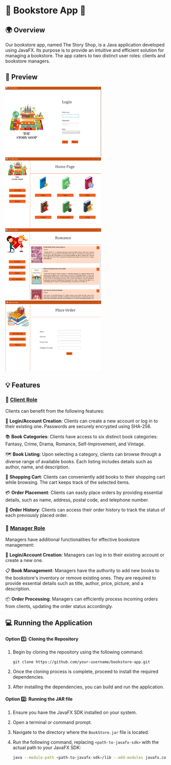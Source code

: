 # 🏰 Bookstore App 🏰

## 🌍 Overview

Our bookstore app, named The Story Shop, is a Java application developed using JavaFX. Its purpose is to provide an intuitive and efficient solution for managing a bookstore. The app caters to two distinct user roles: clients and bookstore managers. 

## 📸 Preview

<div>
  <img src="src/main/resources/com/example/bookstore/images_readme/ReadmeLogin.png" alt="Image 1" width="300" />
  <img src="src/main/resources/com/example/bookstore/images_readme/ReadmeHomePage.png" alt="Image 2" width="300" />
  <img src="src/main/resources/com/example/bookstore/images_readme/ReadmeRomance.png" alt="Image 3" width="300" />
  <img src="src/main/resources/com/example/bookstore/images_readme/ReadmePlaceOrder.png" alt="Image 4" width="300" />
</div>

## 💡 Features

### 👤 <u>Client Role</u>

Clients can benefit from the following features:

🔐 **Login/Account Creation**: Clients can create a new account or log in to their existing one. Passwords are securely encrypted using SHA-256.

📚 **Book Categories**: Clients have access to six distinct book categories: Fantasy, Crime, Drama, Romance, Self-Improvement, and Vintage.

🗺️ **Book Listing**: Upon selecting a category, clients can browse through a diverse range of available books. Each listing includes details such as author, name, and description.

🛒 **Shopping Cart**: Clients can conveniently add books to their shopping cart while browsing. The cart keeps track of the selected items.

💳 **Order Placement**: Clients can easily place orders by providing essential details, such as name, address, postal code, and telephone number.

📜 **Order History**: Clients can access their order history to track the status of each previously placed order.

### 👤 <u>Manager Role</u>

Managers have additional functionalities for effective bookstore management:

🔐 **Login/Account Creation**: Managers can log in to their existing account or create a new one.

📋 **Book Management**: Managers have the authority to add new books to the bookstore's inventory or remove existing ones. They are required to provide essential details such as title, author, price, picture, and a description.

📦 **Order Processing**: Managers can efficiently process incoming orders from clients, updating the order status accordingly.

## 💻  Running the Application

#### Option 1️⃣: Cloning the Repository

1. Begin by cloning the repository using the following command:

   ```
   git clone https://github.com/your-username/bookstore-app.git
   ```

2. Once the cloning process is complete, proceed to install the required dependencies.

3. After installing the dependencies, you can build and run the application.

#### Option 2️⃣: Running the JAR file

1. Ensure you have the JavaFX SDK installed on your system.

2. Open a terminal or command prompt.

3. Navigate to the directory where the `BookStore.jar` file is located.

4. Run the following command, replacing `<path-to-javafx-sdk>` with the actual path to your JavaFX SDK:

   ```bash
   java --module-path <path-to-javafx-sdk>/lib --add-modules javafx.controls,javafx.fxml,javafx.graphics,javafx.web -jar BookStore.jar
   ```
